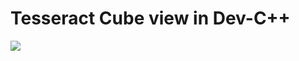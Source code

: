 # Tesseract Cube view in Dev-C++
![](https://github.com/dystaSatria/Computer-graphics/assets/87264688/56e4f228-0ab9-453a-b70c-e8a7b2a17dee)
